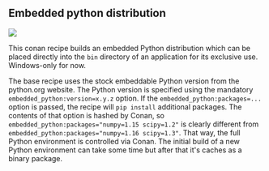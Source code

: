 Embedded python distribution
----------------------------

[![](https://github.com/lumicks/embedded_python/workflows/test_package/badge.svg)](https://github.com/lumicks/embedded_python/actions)

This conan recipe builds an embedded Python distribution which can be placed directly into the `bin` directory of an application for its exclusive use.
Windows-only for now.

The base recipe uses the stock embeddable Python version from the python.org website.
The Python version is specified using the mandatory `embedded_python:version=x.y.z` option.
If the `embedded_python:packages=...` option is passed, the recipe will `pip install` additional packages. 
The contents of that option is hashed by Conan, so `embedded_python:packages="numpy=1.15 scipy=1.2"` is clearly different from `embedded_python:packages="numpy=1.16 scipy=1.3"`.
That way, the full Python environment is controlled via Conan.
The initial build of a new Python environment can take some time but after that it's caches as a binary package.
